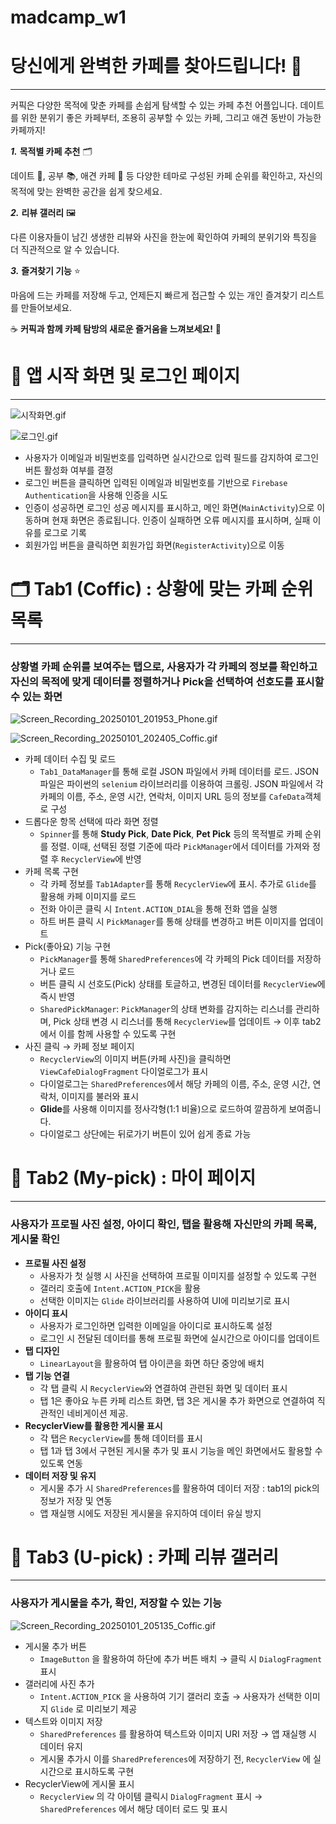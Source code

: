 # madcamp_w1
# **당신에게 완벽한 카페를 찾아드립니다!** 🙂

---

커픽은 다양한 목적에 맞춘 카페를 손쉽게 탐색할 수 있는 카페 추천 어플입니다. 데이트를 위한 분위기 좋은 카페부터, 조용히 공부할 수 있는 카페, 그리고 애견 동반이 가능한 카페까지! 

***1.***	**목적별 카페 추천** 🗂️

데이트 💑, 공부 📚, 애견 카페 🐾 등 다양한 테마로 구성된 카페 순위를 확인하고, 자신의 목적에 맞는 완벽한 공간을 쉽게 찾으세요.

***2.***	**리뷰 갤러리** 🖼️

다른 이용자들이 남긴 생생한 리뷰와 사진을 한눈에 확인하여 카페의 분위기와 특징을 더 직관적으로 알 수 있습니다.

***3.***	**즐겨찾기 기능** ⭐

마음에 드는 카페를 저장해 두고, 언제든지 빠르게 접근할 수 있는 개인 즐겨찾기 리스트를 만들어보세요.

☕ **커픽과 함께 카페 탐방의 새로운 즐거움을 느껴보세요!** 🥳

# 📲 앱 시작 화면 및 로그인 페이지

---

![시작화면.gif](https://prod-files-secure.s3.us-west-2.amazonaws.com/f6cb388f-3934-47d6-9928-26d2e10eb0fc/c254234e-7e47-4a54-ab55-6a16a889a666/%E1%84%89%E1%85%B5%E1%84%8C%E1%85%A1%E1%86%A8%E1%84%92%E1%85%AA%E1%84%86%E1%85%A7%E1%86%AB.gif)

![로그인.gif](https://prod-files-secure.s3.us-west-2.amazonaws.com/f6cb388f-3934-47d6-9928-26d2e10eb0fc/a7cb2da3-dc5c-4803-b130-506ab1c3448d/%E1%84%85%E1%85%A9%E1%84%80%E1%85%B3%E1%84%8B%E1%85%B5%E1%86%AB.gif)

- 사용자가 이메일과 비밀번호를 입력하면 실시간으로 입력 필드를 감지하여 로그인 버튼 활성화 여부를 결정
- 로그인 버튼을 클릭하면 입력된 이메일과 비밀번호를 기반으로 `Firebase Authentication`을 사용해 인증을 시도
- 인증이 성공하면 로그인 성공 메시지를 표시하고, 메인 화면(`MainActivity`)으로 이동하며 현재 화면은 종료됩니다. 인증이 실패하면 오류 메시지를 표시하며, 실패 이유를 로그로 기록
- 회원가입 버튼을 클릭하면 회원가입 화면(`RegisterActivity`)으로 이동

# 🗂️ Tab1 (Coffic) : 상황에 맞는 카페 순위 목록

---

### 상황별 카페 순위를 보여주는 탭으로, 사용자가 각 카페의 정보를 확인하고 자신의 목적에 맞게 데이터를 정렬하거나 Pick을 선택하여 선호도를 표시할 수 있는 화면

![Screen_Recording_20250101_201953_Phone.gif](https://prod-files-secure.s3.us-west-2.amazonaws.com/f6cb388f-3934-47d6-9928-26d2e10eb0fc/88ef6dcd-fc1e-4101-be08-437b28c025b7/Screen_Recording_20250101_201953_Phone.gif)

![Screen_Recording_20250101_202405_Coffic.gif](https://prod-files-secure.s3.us-west-2.amazonaws.com/f6cb388f-3934-47d6-9928-26d2e10eb0fc/79f53be0-3b30-4104-9246-e2857e11d567/Screen_Recording_20250101_202405_Coffic.gif)

- 카페 데이터 수집 및 로드
    - `Tab1_DataManager`를 통해 로컬 JSON 파일에서 카페 데이터를 로드. JSON 파일은 파이썬의 `selenium` 라이브러리를 이용하여 크롤링. JSON 파일에서 각 카페의 이름, 주소, 운영 시간, 연락처, 이미지 URL 등의 정보를 `CafeData`객체로 구성
- 드롭다운 항목 선택에 따라 화면 정렬
    - `Spinner`를 통해 **Study Pick**, **Date Pick**, **Pet Pick** 등의 목적별로 카페 순위를 정렬. 이때, 선택된 정렬 기준에 따라 `PickManager`에서 데이터를 가져와 정렬 후 `RecyclerView`에 반영
- 카페 목록 구현
    - 각 카페 정보를 `Tab1Adapter`를 통해 `RecyclerView`에 표시. 추가로 `Glide`를 활용해 카페 이미지를 로드
    - 전화 아이콘 클릭 시 `Intent.ACTION_DIAL`을 통해 전화 앱을 실행
    - 하트 버튼 클릭 시 `PickManager`를 통해 상태를 변경하고 버튼 이미지를 업데이트
- Pick(좋아요) 기능 구현
    - `PickManager`를 통해 `SharedPreferences`에 각 카페의 Pick 데이터를 저장하거나 로드
    - 버튼 클릭 시 선호도(Pick) 상태를 토글하고, 변경된 데이터를 `RecyclerView`에 즉시 반영
    - `SharedPickManager`: `PickManager`의 상태 변화를 감지하는 리스너를 관리하며, Pick 상태 변경 시 리스너를 통해 `RecyclerView`를 업데이트 → 이후 tab2에서 이를 함께 사용할 수 있도록 구현
- 사진 클릭 → 카페 정보 페이지
    - `RecyclerView`의 이미지 버튼(카페 사진)을 클릭하면 `ViewCafeDialogFragment` 다이얼로그가 표시
    - 다이얼로그는 `SharedPreferences`에서 해당 카페의 이름, 주소, 운영 시간, 연락처, 이미지를 불러와 표시
    - **Glide**를 사용해 이미지를 정사각형(1:1 비율)으로 로드하여 깔끔하게 보여줍니다.
    - 다이얼로그 상단에는 뒤로가기 버튼이 있어 쉽게 종료 가능

# 👤 Tab2 (My-pick) : 마이 페이지

---

### 사용자가 프로필 사진 설정, 아이디  확인, 탭을 활용해 자신만의 카페 목록, 게시물 확인

- **프로필 사진 설정**
    - 사용자가 첫 실행 시 사진을 선택하여 프로필 이미지를 설정할 수 있도록 구현
    - 갤러리 호출에 `Intent.ACTION_PICK`을 활용
    - 선택한 이미지는 `Glide` 라이브러리를 사용하여 UI에 미리보기로 표시
- **아이디 표시**
    - 사용자가 로그인하면 입력한 이메일을 아이디로 표시하도록 설정
    - 로그인 시 전달된 데이터를 통해 프로필 화면에 실시간으로 아이디를 업데이트
- **탭 디자인**
    - `LinearLayout`을 활용하여 탭 아이콘을 화면 하단 중앙에 배치
- **탭 기능 연결**
    - 각 탭 클릭 시 `RecyclerView`와 연결하여 관련된 화면 및 데이터 표시
    - 탭 1은 좋아요 누른 카페 리스트 화면, 탭 3은 게시물 추가 화면으로 연결하여 직관적인 네비게이션 제공.
- **RecyclerView를 활용한 게시물 표시**
    - 각 탭은 `RecyclerView`를 통해 데이터를 표시
    - 탭 1과 탭 3에서 구현된 게시물 추가 및 표시 기능을 메인 화면에서도 활용할 수 있도록 연동
- **데이터 저장 및 유지**
    - 게시물 추가 시 `SharedPreferences`를 활용하여 데이터 저장 
    : tab1의 pick의 정보가 저장 및 연동
    - 앱 재실행 시에도 저장된 게시물을 유지하여 데이터 유실 방지

# 📝 Tab3 (U-pick) : 카페 리뷰 갤러리

---

### 사용자가 게시물을 추가, 확인, 저장할 수 있는 기능

![Screen_Recording_20250101_205135_Coffic.gif](https://prod-files-secure.s3.us-west-2.amazonaws.com/f6cb388f-3934-47d6-9928-26d2e10eb0fc/7ab8cbbd-5768-4e6f-88b0-bf66ae0f2f14/Screen_Recording_20250101_205135_Coffic.gif)

- 게시물 추가 버튼
    - `ImageButton` 을 활용하여 하단에 추가 버튼 배치 → 클릭 시 `DialogFragment` 표시
- 갤러리에 사진 추가
    - `Intent.ACTION_PICK` 을 사용하여 기기 갤러리 호출 → 사용자가 선택한 이미지 `Glide` 로 미리보기 제공
- 텍스트와 이미지 저장
    - `SharedPreferences` 를 활용하여 텍스트와 이미지 URI 저장 → 앱 재실행 시 데이터 유지
    - 게시물 추가시 이를 `SharedPreferences`에 저장하기 전, `RecyclerView` 에 실시간으로 표시하도록 구현
- RecyclerView에 게시물 표시
    - `RecyclerView` 의 각 아이템 클릭시 `DialogFragment` 표시 → `SharedPreferences` 에서 해당 데이터 로드 및 표시
